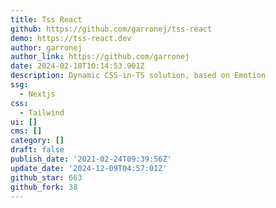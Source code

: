 ```yaml
---
title: Tss React
github: https://github.com/garronej/tss-react
demo: https://tss-react.dev
author: garronej
author_link: https://github.com/garronej
date: 2024-02-18T10:14:53.901Z
description: Dynamic CSS-in-TS solution, based on Emotion
ssg:
  - Nextjs
css:
  - Tailwind
ui: []
cms: []
category: []
draft: false
publish_date: '2021-02-24T09:39:56Z'
update_date: '2024-12-09T04:57:01Z'
github_star: 663
github_fork: 38
---
```

